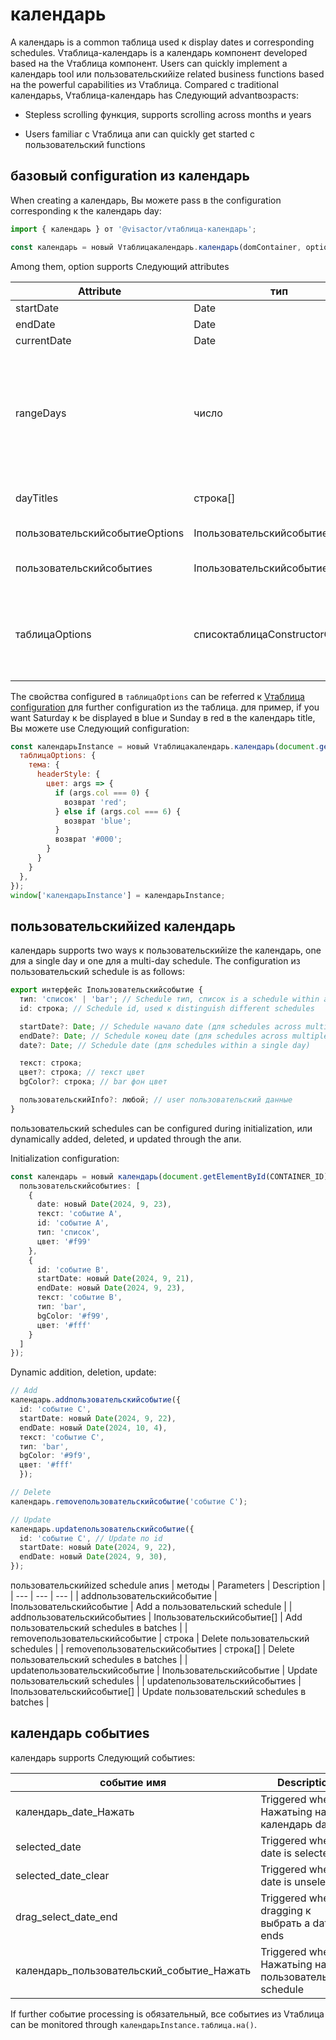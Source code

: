# календарь

A календарь is a common таблица used к display dates и corresponding schedules. Vтаблица-календарь is a календарь компонент developed based на the Vтаблица компонент. Users can quickly implement a календарь tool или пользовательскийize related business functions based на the powerful capabilities из Vтаблица. Compared с traditional календарьs, Vтаблица-календарь has Следующий advantвозрастs:

- Stepless scrolling функция, supports scrolling across months и years

- Users familiar с Vтаблица апи can quickly get started с пользовательский functions

## базовый configuration из календарь

When creating a календарь, Вы можете pass в the configuration corresponding к the календарь day:

```js
import { календарь } от '@visactor/vтаблица-календарь';

const календарь = новый Vтаблицакалендарь.календарь(domContainer, options);
```

Among them, option supports Следующий attributes

| Attribute | тип | Description |
| --- | --- | --- |
| startDate | Date | календарь начало date |
| endDate | Date | календарь конец date |
| currentDate | Date | календарь day displayed |
| rangeDays | число | The range из days displayed в the календарь (if startDate&endDate is не configured, the dates из rangeDays before и after currentDate will be taken as startDate&endDate, the по умолчанию is 90 days) |
| dayTitles | строка[] | календарь title (can be replaced с different languвозрастs) |
| пользовательскийсобытиеOptions | IпользовательскийсобытиеOptions | пользовательский schedule configuration |
| пользовательскийсобытиеs | Iпользовательскийсобытие[] | массив из пользовательский schedules |
| таблицаOptions | списоктаблицаConstructorOptions | календарь таблица configuration (the configuration here will be passed к the corresponding Vтаблица instance для deep пользовательскийization) |

The свойства configured в `таблицаOptions` can be referred к [Vтаблица configuration](../../option/списоктаблица) для further configuration из the таблица. для пример, if you want Saturday к be displayed в blue и Sunday в red в the календарь title, Вы можете use Следующий configuration:

```javascript liveдемонстрация template=vтаблица
const календарьInstance = новый Vтаблицакалендарь.календарь(document.getElementById(CONTAINER_ID), {
  таблицаOptions: {
    тема: {
      headerStyle: {
        цвет: args => {
          if (args.col === 0) {
            возврат 'red'; 
          } else if (args.col === 6) {
            возврат 'blue';
          }
          возврат '#000';
        }
      }
    }
  },
});
window['календарьInstance'] = календарьInstance;
```

## пользовательскийized календарь

календарь supports two ways к пользовательскийize the календарь, one для a single day и one для a multi-day schedule. The configuration из пользовательский schedule is as follows:

```ts
export интерфейс Iпользовательскийсобытие {
  тип: 'список' | 'bar'; // Schedule тип, список is a schedule within a single day, bar is a schedule across multiple days
  id: строка; // Schedule id, used к distinguish different schedules

  startDate?: Date; // Schedule начало date (для schedules across multiple days)
  endDate?: Date; // Schedule конец date (для schedules across multiple days)
  date?: Date; // Schedule date (для schedules within a single day)

  текст: строка;
  цвет?: строка; // текст цвет
  bgColor?: строка; // bar фон цвет

  пользовательскийInfo?: любой; // user пользовательский данные
}
```

пользовательский schedules can be configured during initialization, или dynamically added, deleted, и updated through the апи.

Initialization configuration:
```ts
const календарь = новый календарь(document.getElementById(CONTAINER_ID), {
  пользовательскийсобытиеs: [
    {
      date: новый Date(2024, 9, 23),
      текст: 'событие A',
      id: 'событие A',
      тип: 'список',
      цвет: '#f99'
    },
    {
      id: 'событие B',
      startDate: новый Date(2024, 9, 21),
      endDate: новый Date(2024, 9, 23),
      текст: 'событие B',
      тип: 'bar',
      bgColor: '#f99',
      цвет: '#fff'
    }
  ]
});
```

Dynamic addition, deletion, update:
```ts
// Add
календарь.addпользовательскийсобытие({
  id: 'событие C',
  startDate: новый Date(2024, 9, 22),
  endDate: новый Date(2024, 10, 4),
  текст: 'событие C',
  тип: 'bar',
  bgColor: '#9f9',
  цвет: '#fff'
  });

// Delete
календарь.removeпользовательскийсобытие('событие C');

// Update
календарь.updateпользовательскийсобытие({
  id: 'событие C', // Update по id
  startDate: новый Date(2024, 9, 22),
  endDate: новый Date(2024, 9, 30),
});
```

пользовательскийized schedule апиs
| методы | Parameters | Description |
| --- | --- | --- |
| addпользовательскийсобытие | Iпользовательскийсобытие | Add a пользовательский schedule |
| addпользовательскийсобытиеs | Iпользовательскийсобытие[] | Add пользовательский schedules в batches |
| removeпользовательскийсобытие | строка | Delete пользовательский schedules |
| removeпользовательскийсобытиеs | строка[] | Delete пользовательский schedules в batches |
| updateпользовательскийсобытие | Iпользовательскийсобытие | Update пользовательский schedules |
| updateпользовательскийсобытиеs | Iпользовательскийсобытие[] | Update пользовательский schedules в batches |

## календарь событиеs

календарь supports Следующий событиеs:

| событие имя | Description |
| --- | --- |
| календарь_date_Нажать | Triggered when Нажатьing на a календарь date |
| selected_date | Triggered when a date is selected |
| selected_date_clear | Triggered when a date is unselected |
| drag_select_date_end | Triggered when dragging к выбрать a date ends |
| календарь_пользовательский_событие_Нажать | Triggered when Нажатьing на a пользовательский schedule |

If further событие processing is обязательный, все событиеs из Vтаблица can be monitored through `календарьInstance.таблица.на()`.